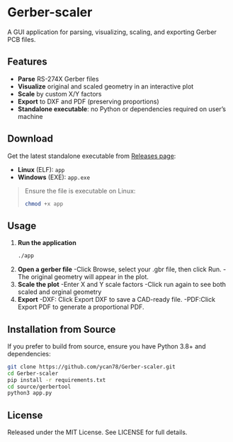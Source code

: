 # Gerber-scaler

A GUI application for parsing, visualizing, scaling, and exporting Gerber PCB files.

## Features

- **Parse** RS-274X Gerber files
- **Visualize** original and scaled geometry in an interactive plot
- **Scale** by custom X/Y factors
- **Export** to DXF and PDF (preserving proportions)
- **Standalone executable**: no Python or dependencies required on user’s machine

##  Download

Get the latest standalone executable from  [Releases page](https://github.com/ycan78/Gerber-scaler/releases):

- **Linux** (ELF): `app`
- **Windows** (EXE): `app.exe`

> Ensure the file is executable on Linux:
>
> ```bash
> chmod +x app
> ```

## Usage

1. **Run the application**
   ```bash
   ./app
   ```
2. **Open a gerber file**
-Click Browse, select your .gbr file, then click Run.
-The original geometry will appear in the plot.
3. **Scale the plot**
-Enter X and Y scale factors
-Click run again to see both scaled and orginal geometry
4. **Export**
-DXF: Click Export DXF to save a CAD-ready file.
-PDF:Click Export PDF to generate a proportional PDF.

## Installation from Source
If you prefer to build from source, ensure you have Python 3.8+ and dependencies:
```bash
git clone https://github.com/ycan78/Gerber-scaler.git
cd Gerber-scaler
pip install -r requirements.txt
cd source/gerbertool
python3 app.py
```
## License
Released under the MIT License. See LICENSE for full details.




